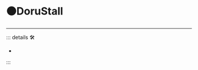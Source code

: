 # 🟠<motor>DoruStall</motor>

---

<!-- =================================================== -->
<!-- =================================================== -->
<!-- =================================================== -->
<!-- =================================================== -->
<!-- =================================================== -->
::: details 🛠

-

:::
